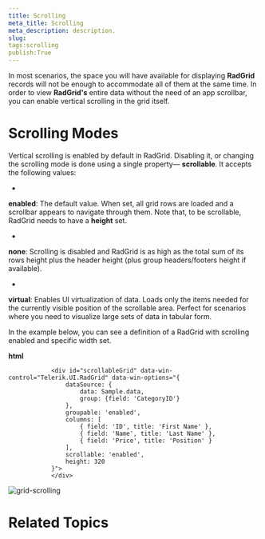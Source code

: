 ```yaml
---
title: Scrolling
meta_title: Scrolling
meta_description: description.
slug: 
tags:scrolling
publish:True
---
```



In most scenarios, the space you will have available for displaying __RadGrid__ records will not be enough to 
				accommodate all of them at the same time. In order to view __RadGrid's__ entire data without the need of an app 
				scrollbar, you can enable vertical scrolling in the grid itself.
			

# Scrolling Modes

Vertical scrolling is enabled by default in RadGrid. Disabling it, or changing the scrolling mode is done using a single property—
					__scrollable__. It accepts the following values:
				

* 

__enabled__: The default value. When set, all grid rows are loaded and a scrollbar appears to navigate 
							through them. Note that, to be scrollable, RadGrid needs to have a __height__ set.
						

* 

__none__: Scrolling is disabled and RadGrid is as high as the total sum of its rows height plus the header height (plus
							group headers/footers height if available).
						

* 

__virtual__: Enables UI virtualization of data. Loads only the items needed for the currently visible position of the 
							scrollable area.
							Perfect for scenarios where you need to visualize large sets of data in tabular form.
						

In the example below, you can see a definition of a RadGrid with scrolling enabled and specific width set.


 __html__
    


				<div id="scrollableGrid" data-win-control="Telerik.UI.RadGrid" data-win-options="{
					dataSource: {
						data: Sample.data,
						group: {field: 'CategoryID'}
					},
					groupable: 'enabled',
					columns: [
	                    { field: 'ID', title: 'First Name' },
	                    { field: 'Name', title: 'Last Name' },
						{ field: 'Price', title: 'Position' }
					],
					scrollable: 'enabled',
					height: 320
				}">
				</div>

![grid-scrolling](../Media/Controls\Grid\grid-scrolling.png)

# Related Topics
